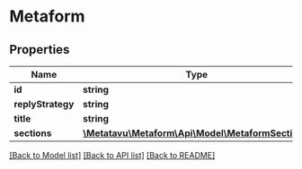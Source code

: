 # Metaform

## Properties
Name | Type | Description | Notes
------------ | ------------- | ------------- | -------------
**id** | **string** |  | [optional] 
**replyStrategy** | **string** |  | [optional] 
**title** | **string** |  | [optional] 
**sections** | [**\Metatavu\Metaform\Api\Model\MetaformSection[]**](MetaformSection.md) |  | [optional] 

[[Back to Model list]](../README.md#documentation-for-models) [[Back to API list]](../README.md#documentation-for-api-endpoints) [[Back to README]](../README.md)


